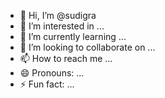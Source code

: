 - 👋 Hi, I’m @sudigra
- 👀 I’m interested in ...
- 🌱 I’m currently learning ...
- 💞️ I’m looking to collaborate on ...
- 📫 How to reach me ...
- 😄 Pronouns: ...
- ⚡ Fun fact: ...

<!---
sudigra/sudigra is a ✨ special ✨ repository because its `README.md` (this file) appears on your GitHub profile.
You can click the Preview link to take a look at your changes.
--->

